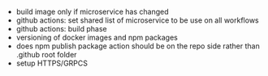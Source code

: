 * build image only if microservice has changed
* github actions: set shared list of microservice to be use on all workflows
* github actions: build phase
* versioning of docker images and npm packages
* does npm publish package action should be on the repo side rather than .github root folder 
* setup HTTPS/GRPCS
